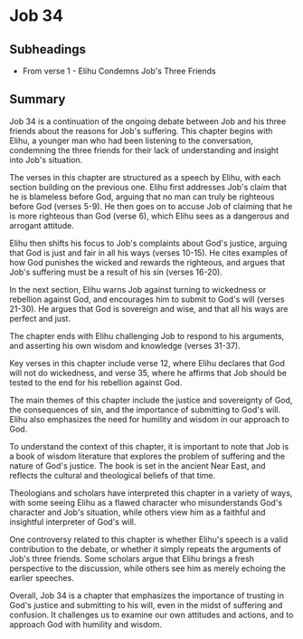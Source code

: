 # Job 34

## Subheadings

* From verse 1 - Elihu Condemns Job's Three Friends

## Summary

Job 34 is a continuation of the ongoing debate between Job and his three friends about the reasons for Job's suffering. This chapter begins with Elihu, a younger man who had been listening to the conversation, condemning the three friends for their lack of understanding and insight into Job's situation.

The verses in this chapter are structured as a speech by Elihu, with each section building on the previous one. Elihu first addresses Job's claim that he is blameless before God, arguing that no man can truly be righteous before God (verses 5-9). He then goes on to accuse Job of claiming that he is more righteous than God (verse 6), which Elihu sees as a dangerous and arrogant attitude.

Elihu then shifts his focus to Job's complaints about God's justice, arguing that God is just and fair in all his ways (verses 10-15). He cites examples of how God punishes the wicked and rewards the righteous, and argues that Job's suffering must be a result of his sin (verses 16-20).

In the next section, Elihu warns Job against turning to wickedness or rebellion against God, and encourages him to submit to God's will (verses 21-30). He argues that God is sovereign and wise, and that all his ways are perfect and just.

The chapter ends with Elihu challenging Job to respond to his arguments, and asserting his own wisdom and knowledge (verses 31-37).

Key verses in this chapter include verse 12, where Elihu declares that God will not do wickedness, and verse 35, where he affirms that Job should be tested to the end for his rebellion against God.

The main themes of this chapter include the justice and sovereignty of God, the consequences of sin, and the importance of submitting to God's will. Elihu also emphasizes the need for humility and wisdom in our approach to God.

To understand the context of this chapter, it is important to note that Job is a book of wisdom literature that explores the problem of suffering and the nature of God's justice. The book is set in the ancient Near East, and reflects the cultural and theological beliefs of that time.

Theologians and scholars have interpreted this chapter in a variety of ways, with some seeing Elihu as a flawed character who misunderstands God's character and Job's situation, while others view him as a faithful and insightful interpreter of God's will.

One controversy related to this chapter is whether Elihu's speech is a valid contribution to the debate, or whether it simply repeats the arguments of Job's three friends. Some scholars argue that Elihu brings a fresh perspective to the discussion, while others see him as merely echoing the earlier speeches.

Overall, Job 34 is a chapter that emphasizes the importance of trusting in God's justice and submitting to his will, even in the midst of suffering and confusion. It challenges us to examine our own attitudes and actions, and to approach God with humility and wisdom.